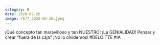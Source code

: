 ```yaml
--- 
category: B 
date: 2020-02-26 
image: /677_2020-02-26.jpeg 
--- 
```


¡Qué concepto tan maravilloso y tan NUESTRO! ¡La GENIALIDAD! Pensar y crear "fuera de la caja" ¡No lo olvidemos! #DELOITTE #IA